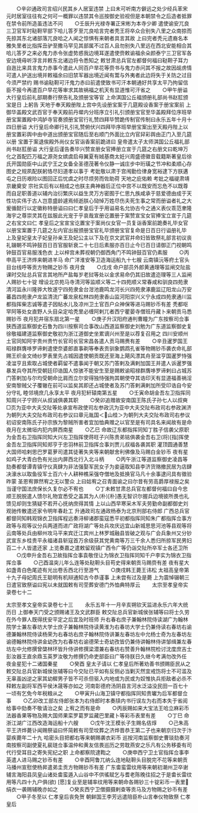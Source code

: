 <!-- { "loadSidebar": true } -->
　　○辛卯通政司言绍兴民其乡人居室违禁  上曰未可听南方僻远之处少经兵革宋元时居室往往有之何可一概罪以违禁其令巡按御史验视但是本朝禁令之后造者抵罪在禁令前所造虽违法不问
　　○壬辰升光禄寺署正宋彬为本寺少卿  遣使谕安兀良三卫官军时鞑靼罕部下哈儿答歹至兀良哈言完者秃王将卒众合别失八里之众南掠而先掠其东北诸部落兀良哈之人闻之惊惧有来朝者具言其故  上曰完者秃元遗裔名本雅失里者比指挥丑驴至撒马罕见其部属不过百人且勿别失八里远在西北安能相合其哈儿答歹之来必鬼力赤令张虚势惑我边境耳遂遣使赍敕谕福余朵颜泰宁三卫官军各安边境毋听浮言并敕东北诸边将令悉知之  敕甘肃总兵官左都督何福曰鞑靼子耳力自迤比来具言鬼力赤事今遣此人同百户旱花等赍书与鬼力赤问其不报之故因觇虏情可遣人护送出境并敕福余曰旧禁军器出境近闻有鬻与外夷者此边将失于关防之过目今须严禁约  赐书谕鞑靼可汗鬼力赤曰前遣使致书可汗本朝通好共享太平乃拘留信臣不报今再遣百户早花等审求其故祸福之机天有显道惟可汗省之
　　○甲午册谥  大行皇后前礼部期奏行祭告礼及颁册宝等官  上命淇国公丘福颁册礼部尚书赵羾颁宝是日  上躬告  天地于奉天殿册陛上宫中先设册宝案于几筵殿设香案于册宝案前  上御华盖殿文武百官于奉天殿前丹墀内分班序立引礼引颁册宝官至华盖殿拜位序班举册宝案置殿中鸿胪寺官奏颁册宝官行礼赞四拜毕赞跪传制官传制曰永乐五年十月十四日册谥  大行皇后命卿行礼引礼赞俯伏兴四拜毕序班举册宝案出至天殿丹陛上以册宝置彩舆中由中道出颁册宝官随后至右顺门外面比立内官舁彩舆由正门入至几筵以册  宝置于案退俟殿外尚仪女官诣香案前跪进曰  皇帝遣太子太师淇国公丘福礼部尚书赵羾册谥  大行皇后谨告奏毕兴赞宣册女官捧册立宣于几筵之右册文曰乾坤万化之首配匹万福之源尧女嫔虞启毋翼夏有娀基商太妊兴周盛德徽音载籍斯著皇后徐氏开国勋臣中山武宁王之女备全圣德茂著令仪静一诚庄步中珩璜之节冲和柔顺心存图史之规夙配朕躬恪尽妇道孝以事于  考妣敬以肃于宫闱勤俭律身宽裕逮下方朕遘屯之日历艰险以图回正后忧虞之时尽烦劳而佐助荷  天地之庇佑赖  考妣之福禔肃靖京畿奠安  宗社实后有以相成之也朕主典神器后正位中宫不以既安而忘危不以既尊而自足职善道以辅内治衍繁庆以益生灵万方密囿于仁思九族咸承于慈爱德由成于天性功实伟于古人岂意盛龄遽焉倾逝朕心恸悼万姓尽伤夫死生事之常而册谥者礼之大爰循懿行以定徽称特册谥曰曰仁孝皇后于乎用谥易名允协古今之通义表仪乖范聿隆海宇之尊崇灵其在兹服此光宠于乎哀哉宣册讫置册于案赞宣宝女官捧宝立宣于几筵之右宝文曰仁  孝皇后之宝宣宝讫置宝于案尚仪女官一员复诣香案前跪奏礼毕女官以册宝案置于几筵之左内官出报颁册宝官礼毕颁册宝官复命是日百日行谥册礼毕  上及皇妃皇太子妃皇孙亲王及妃公主以下及在京文武官并命妇皆致祭礼部言初议丧礼辍朝不鸣钟鼓百日百官服斩衰二十七日后素服亦百日止今已百日请御正门视朝鸣钟鼓百官易服浅色衣  上以梓宫未葬视朝仍御西角门不鸣钟鼓百官仍素服
　　○丙申高平王济烨来朝进羊马  命广洋淮安等卫造海运船九十七艘  云南镇沅等府土官头目台线呼等贡方物赐之钞币  夜月食
　　○戊戌  命户部员外郎黄通理等监闸交阯盐课时交阯总兵官言其地所产盐每岁老挝等处以金求易命仍其旧故遣迩理等三人监闸人赐钞七十锭  增设北京苑马寺清河等监顺义等二十四苑顺义常春咸和驯良四苑隶清河监永川隆骅大牧遂宁四苑隶金台泔池鹿鸣龙河长兴四苑隶涿鹿监辽阳龙山万安蕃昌四苑隶卢龙监清流广蕃龙泉松林四苑隶香山监河阳崇兴义宁永成四苑隶通川监  都指挥柴志诚等遣子因帖水儿及凉州卫土官百户众神保等进马赐钞币有差  秃都呕罕阿等处女直野人头目朵定哈秃里必缠阿剌兀者西宁瞿晏寺僧班丹藏卜来朝贡马悉赐钞币  夜月犯井宿东扇北第一星
　　○庚子升汉阳府通判曹瞳为广东按察司佥事狭西道监察御史石鲁为四川按察司佥事改山西道监察御史刘勉为广东道监察御史复徐敬福建道监察御史敬初为浙江道御史坐累谪兴州至是以荐复召用之  四川安顺州土官同知阿宇贵州贵竹长官司长官宋昌各遣人贡马赐赉有差
　　○辛丑暹罗国王昭禄群膺哆罗谛剌遣使奈婆郎直事剃等奉表贡驯象鹦鹉孔雀等物赐钞币袭衣命礼部赐王织金文绮纱罗表里先占城因遣使朝贡既还至海上飓风漂其舟至湓亨国暹罗恃强凌湓亨且索取占城使者羁留不遣事闻于朝又苏门答剌及满剌加国王并遣人诉暹罗强暴发兵夺其所受朝廷印诰国人惊骇不能安生至是赐敕谕昭禄群膺哆罗谛剌曰占城苏门答剌加与尔均受朝命比肩而立尔安得独恃强拘其朝使夺其诰印天有显道福善祸淫安南黎贼父子覆辙在前可以监矣其即还占城使者及苏门答剌满剌加所受印诰自今安分守礼  睦邻境庶几永享太平  夜月犯轩辕南第五星
　　○壬寅命胡金吾左卫指挥同知周兴子宁顾兴从叔诚俱袭其职
　　○癸卯追赠故安南国王陈氏子孙七人以叔奭□页为亚中大夫交阯等处承宣布政使司左参政沆为亚中大夫交阯布政司右参政渊济为朝列大夫交阯布政司右参议曰章元胤国＜山桂＞为朝列大夫交阯布政司右参议初诏安南陈氏子孙宗族为黎贼所害者宜加恤典赠之以官至是有司具名来闻故有是命  夜月在太微垣内犯内屏西南星
　　○乙巳  命故辽东都指挥同知丁胜子信袭父原职为金吾右卫指挥同知大兴左卫指挥使蒋旺子兴陈贵弟铭俱袭金吾右卫(将)[指]挥使金吾左卫指挥同知郑亨于忠羽林前卫指挥佥事刘贾儿叔福各袭其职  灌顶圆通善慧大国师哈剌思巴罗葛萝司遣其徒著失夹等来朝献舍利佛像及马赐白金钞币  夜有星如鸡子大青白色有光出内屏西北行入北斗柄
　　○丙午浙江等道监察御史凌昌等劾奏都督谭青镇守仪真肆为非法强娶军民女子为妾逼取知县李济货赂撤民居为店肆决濠水以取鱼役军士百六十人耕种樵采强夺僧地及抵换官马凡十余事逮问具有徵验昨蒙  圣恩宥罪然宥之无以警众  上曰姑宥之召青面谕之曰尔昔有劳高爵厚禄报之矣当谨守国法庶保长久复尔必不宥也
　　○丁未敕甘肃总兵官左都督何福曰自今忠顺王脱脱遣人馈尔礼物宜悉受之盖其为人(朴)[朴]愚无智识尔握兵边境彼所畏也礼馈见却则生猜疑不若开心抚纳庶得其情  上以山西早寒采木军夫劳勤命副都御史刘观驰传散遣还家令明年春赴工  升通政司左通政杨泰为北京刑部右侍郎  广西总兵官都督同知韩观锦衣卫指挥程远奏浔柳诸郡蛮寇悉平初都指挥同知朱广都指挥佥事方政等与观等议分兵两道而进广政将湖广等处兵攻庆远宜山新城思思河池等县观等将云南等处兵由柳州攻马平来宾迁江宾州上林罗城融县皆破之观与广会兵象州又分钞武宣东乡桂贵平永福诸县斩寇首万余级获其党黄南等万三千余人悉归所掠军民男妇百二十人皆遣还家  上览奏嘉之遣敕留观镇广西令广等仍诣交阯所卒军士各还卫所
　　○戊申升金吾右卫故指挥佥事袁敬侄让为锦衣卫指挥同知千户李实为锦衣卫指挥佥事
　　○己酉温突儿年么连等处鞑靼头目苟史得来朝贡马赐赍有差  夜有星大如盏青白色尾迹有光出卷舌西北行至游气
　　○庚戌韩王薨王讳松  太祖高皇帝第十九子母妃周氏王聪明有机辩通知古今恭谨事  上未尝有过及是薨  上为震悼辍朝三日遣官致祭谥曰宪以未就国敕有司茔葬安德门外恤典特厚云
　　太宗至孝皇帝实录卷七十二


太宗至孝文皇帝实录卷七十三
　　永乐五年十一月辛亥朔钦天监进永乐六年大统历日  上御奉天门受之颁赐诸王及文武群臣  敕交阯总兵官新城侯张辅等曰将士久劳在外今罪人既得抚安平定之后宜及时班师  升右春右庶子兼翰林院侍读湖广为翰林院学士兼左春坊大学士庶子兼翰林院侍读黄淮为右春坊大学士仍兼侍读右春坊右谕德兼翰林院侍读杨荣为右春坊右庶子翰林院侍讲兼左春坊左中允杨士奇为左春坊左谕德翰林院侍讲金幼孜为右春坊右谕德荣士奇幼孜皆仍兼侍讲翰林侍讲邹缉兼左春坊左中允修撰曾棨林环皆升侍讲修撰梁潜兼右春坊右赞善升翰林院检讨沈度庶吉士彭汝器王直余鼎玉英罗汝敬为修撰仍命吏部臣曰广等侍朕日久继今考满勿改外任  夜金星犯十二诸国秦星
　　○癸酉  皇太子请以  仁孝皇后所著劝善书颁赐臣民从之  敕交阯总兵官新城侯张辅等曰今交阯已平如有反侧必当剿灭然宜戒饬将士不可滥及无辜虽凶逆之家其幼穉男子皆不可杀但驱入内地或为民或为奴惟执兵拒敌者必杀不释敕左副将军西平侯沐晟等亦如之  河南彰德府汤阴县言河水泛溢没民田一百七十一顷有乞免今年税粮从之
　　○甲寅升山海卫镇守都指挥同知贵瓛为后军都督佥事
　　○乙卯改工部左侍郎张本为右侍郎时本奏牍内书行误左为右而本失于省阅给事中劾奏不敬请治之矣  上宥之而有是命
　　○丙辰赐如来大宝法王哈立麻彩币法器香果等物及赐大国师果栾罗葛罗监藏巴里藏卜等彩币表里有差
　　○丁巳  命浙江湖广江西改造海运船十六艘
　　○戊午沈王模长子生赐名佶焞
　　○己朱高平王济烨薨讣闻赐祭谥曰怀简敕有司茔坟葬之济烨晋恭王第二子也来朝京归次于汴婴疾薨年二十九  哈密头目把都右等来朝赐袭衣彩币  巡按河南监察御史曹琰劾奏河南按察司副使夏礼裴琏佥事温仲和黄友信畏巡历之劳耽燕安之乐凡有公务移委有司代行受耳目之寄失宪纪之职  上命都察院逮鞫之
　　○庚申西宁卫土官指挥佥事李英遣人进马赐之钞币有差
　　○辛酉阿鲁兀纳么连地鞑靼头目脱完不花等来朝贡马播州宣慰使杨昇遣弟圭贡方物赐钞币有差  广东畬蛮雷纹用等来朝初潮州卫卒谢辅言海阳县凤皇山诸处畬蛮遁入山谷中不供徭赋乞与耆老陈晚往招之于是畬长雷纹用等凡四十九户俱(欲) [愿]复业至是辅率纹用等来朝命各赐钞三十锭彩币一表里绢衣一袭赐辅晚亦如之
　　○癸亥西宁卫僧摄摄剌查等贡马及方物赐之钞币有差
　　○甲子冬至以  仁孝皇后丧免贺  朝鲜国王李芳远遣陪臣朴山言奉仪物致祭  仁孝皇后
